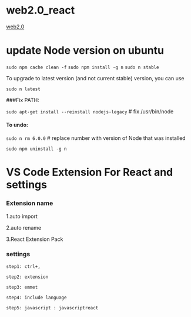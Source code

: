 # web2.0_react

[web2.0](https://github.com/ahm-fahim/web2.0)

<h1>update Node version on ubuntu</h1>

`sudo npm cache clean -f`
`sudo npm install -g n`
`sudo n stable`

To upgrade to latest version (and not current stable) version, you can use

`sudo n latest`

###Fix PATH:

`sudo apt-get install --reinstall nodejs-legacy` # fix /usr/bin/node

<h4>To undo: </h4>

`sudo n rm 6.0.0` # replace number with version of Node that was installed

`sudo npm uninstall -g n`

<h1>VS Code Extension For React and settings</h1>

<h3>Extension name</h3>

<p>1.auto import </p>
<p>2.auto rename</p>
<p>3.React Extension Pack</p>

<h3>settings</h3>

`step1: ctrl+,`

`step2: extension`

`step3: emmet`

`step4: include language`

`step5: javascript : javascriptreact`

